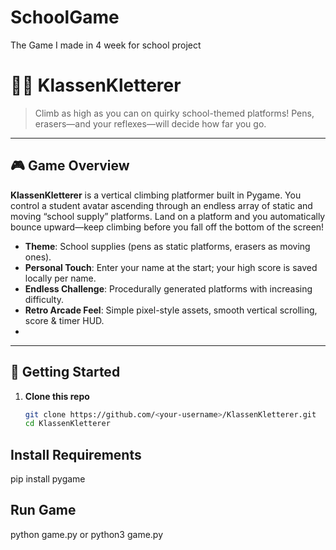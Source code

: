 # SchoolGame
The Game I made in 4 week for school project

# 🧗‍♀️ KlassenKletterer

> Climb as high as you can on quirky school-themed platforms! Pens, erasers—and your reflexes—will decide how far you go.

---

## 🎮 Game Overview

**KlassenKletterer** is a vertical climbing platformer built in Pygame. You control a student avatar ascending through an endless array of static and moving “school supply” platforms. Land on a platform and you automatically bounce upward—keep climbing before you fall off the bottom of the screen!

- **Theme**: School supplies (pens as static platforms, erasers as moving ones).
- **Personal Touch**: Enter your name at the start; your high score is saved locally per name.
- **Endless Challenge**: Procedurally generated platforms with increasing difficulty.
- **Retro Arcade Feel**: Simple pixel-style assets, smooth vertical scrolling, score & timer HUD.
- 
---

## 🚀 Getting Started

1. **Clone this repo**  
   ```bash
   git clone https://github.com/<your-username>/KlassenKletterer.git
   cd KlassenKletterer

## Install Requirements

pip install pygame

## Run Game

python game.py
or
python3 game.py
